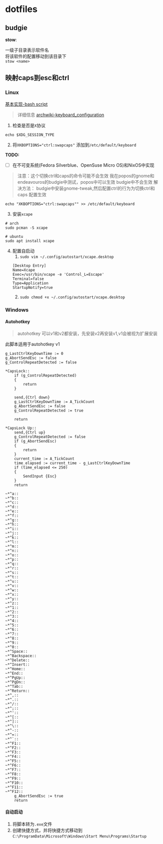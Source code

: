 # dotfiles

## budgie

**stow**:

一级子目录表示软件名  
将该软件的配置移动到该目录下  
`stow <name>`  

## 映射caps到esc和ctrl

### Linux

[基本实现-bash script](./caps2escAndctrl.sh)

> 详细信息 [archwiki-keyboard_configuration](https://wiki.archlinux.org/title/Xorg/Keyboard_configuration#One-click_key_functions)
  
1. 检查是否是`X`协议

```shell
echo $XDG_SESSION_TYPE
```
2. 将`XKBOPTIONS="ctrl:swapcaps"` 添加到`/etc/default/keyboard`

**TODO:**
- [ ] 在不可变系统(Fedora Silverblue、OpenSuse Micro OS)和NixOS中实现

>  注意：这个切换ctrl和caps的命令可能不会生效
> 我在popos的gnome和endeavouros的budgie中测试，popos中可以生效
> budgie中不会生效
> 解决方法： budgie中安装gnome-tweak,然后配置ctrl的行为为切换ctrl和caps
> 配置生效

```shell
echo "XKBOPTIONS="ctrl:swapcaps"" >> /etc/default/keyboard
```
3. 安装`xcape`

```shell
# arch
sudo pcman -S xcape

# ubuntu
sudo apt install xcape
```
4. 配置自启动
    1. `sudo vim ~/.config/autostart/xcape.desktop`
      ```desktop
      [Desktop Entry]
      Name=Xcape
      Exec=/usr/bin/xcape -e 'Control_L=Escape'
      Terminal=false
      Type=Application
      StartupNotify=true
      ```
    2. `sudo chmod +x ~/.config/autostart/xcape.desktop`
### Windows

#### Autohotkey

> autohotkey 可以v1和v2都安装，先安装v2再安装v1,v1会被视为扩展安装

此脚本适用于autohotkey v1

```
g_LastCtrlKeyDownTime := 0
g_AbortSendEsc := false
g_ControlRepeatDetected := false

*CapsLock::
    if (g_ControlRepeatDetected)
    {
        return
    }

    send,{Ctrl down}
    g_LastCtrlKeyDownTime := A_TickCount
    g_AbortSendEsc := false
    g_ControlRepeatDetected := true

    return

*CapsLock Up::
    send,{Ctrl up}
    g_ControlRepeatDetected := false
    if (g_AbortSendEsc)
    {
        return
    }
    current_time := A_TickCount
    time_elapsed := current_time - g_LastCtrlKeyDownTime
    if (time_elapsed <= 250)
    {
        SendInput {Esc}
    }
    return

~*^a::
~*^b::
~*^c::
~*^d::
~*^e::
~*^f::
~*^g::
~*^h::
~*^i::
~*^j::
~*^k::
~*^l::
~*^m::
~*^n::
~*^o::
~*^p::
~*^q::
~*^r::
~*^s::
~*^t::
~*^u::
~*^v::
~*^w::
~*^x::
~*^y::
~*^z::
~*^1::
~*^2::
~*^3::
~*^4::
~*^5::
~*^6::
~*^7::
~*^8::
~*^9::
~*^0::
~*^Space::
~*^Backspace::
~*^Delete::
~*^Insert::
~*^Home::
~*^End::
~*^PgUp::
~*^PgDn::
~*^Tab::
~*^Return::
~*^,::
~*^.::
~*^/::
~*^;::
~*^'::
~*^[::
~*^]::
~*^\::
~*^-::
~*^=::
~*^`::
~*^F1::
~*^F2::
~*^F3::
~*^F4::
~*^F5::
~*^F6::
~*^F7::
~*^F8::
~*^F9::
~*^F10::
~*^F11::
~*^F12::
    g_AbortSendEsc := true
    return

```

#### 自动启动

1. 将脚本转为`.exe`文件
2. 创建快捷方式，并将快捷方式移动到`C:\ProgramData\Microsoft\Windows\Start Menu\Programs\Startup`